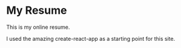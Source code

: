 # My Resume
This is my online resume.

I used the amazing create-react-app as a starting point for this site.
